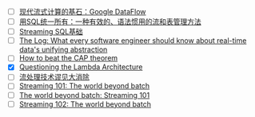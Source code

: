 
- [ ] [现代流式计算的基石：Google DataFlow](https://mp.weixin.qq.com/s/1Y_6p1u4AK-IQVqDLYkP4Q)
- [ ] [用SQL统一所有：一种有效的、语法惯用的流和表管理方法](https://developer.aliyun.com/article/708924)
- [ ] [Streaming SQL基础](https://cloud.tencent.com/developer/article/1424919)
- [ ] [The Log: What every software engineer should know about real-time data's unifying abstraction](http://engineering.linkedin.com/distributed-systems/log-what-every-software-engineer-should-know-about-real-time-datas-unifying)
- [ ] [How to beat the CAP theorem](http://nathanmarz.com/blog/how-to-beat-the-cap-theorem.html)
- [x] [Questioning the Lambda Architecture](https://www.oreilly.com/radar/questioning-the-lambda-architecture/)
- [ ] [流处理技术谬见大消除](http://www.infoq.com/cn/news/2016/12/error-stream-proce-eliminate)
- [ ] [Streaming 101: The world beyond batch](https://www.oreilly.com/ideas/the-world-beyond-batch-streaming-101)
- [ ] [The world beyond batch: Streaming 101](https://yq.aliyun.com/articles/73252?t=t1)
- [ ] [Streaming 102: The world beyond batch](https://www.oreilly.com/ideas/the-world-beyond-batch-streaming-102)
